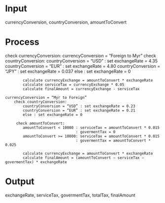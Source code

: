 # Input
currencyConversion, countryConversion, amountToConvert

# Process

check currencyConversion: 
    currencyConversion = “Foreign to Myr” 
        check countryConversion: 
            countryConversion = “USD” : set exchangeRate = 4.35 
            countryConversion = “EUR” : set exchangeRate = 4.80 
            countryConversion = “JPY” : set exchangeRate = 0.037 
            else : set exchangeRate = 0 
                                                    
            calculate currencyExchange = amountToConvert * exchangeRate 
            calculate serviceTax = currencyExchange * 0.05 
            calculate finalAmount = currencyExchange - serviceTax 
 
    currencyConversion = “Myr to Foreign” 
        check countryConversion: 
            countryConversion = “USD” : set exchangeRate = 0.23 
            countryConversion = “EUR” : set exchangeRate = 0.21 
            else : set exchangeRate = 0 
 
         check amountToConvert: 
            amountToConvert < 10000 : serviceTax = amountToConvert * 0.015 
                                    : govermentTax = 0 
            amountToConvert >= 10000: serviceTax = amountToConvert * 0.015 
                                    : govermentTax = amountToConvert * 0.025 
 
            calculate currencyExchange = amountToConvert * exchangeRate 
            calculate finalAmount = (amountToConvert – serviceTax – govermentTax) * exchangeRate

# Output
exchangeRate, serviceTax, govermentTax, totalTax, finalAmount